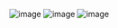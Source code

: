 ![image](https://github.com/wkdtjdwns/Web/assets/128266768/413bf404-6318-4397-8aa4-6d66426e49eb)
![image](https://github.com/wkdtjdwns/Web/assets/128266768/824fdf88-c5b5-4f38-871b-bf71ea858bfa)
![image](https://github.com/wkdtjdwns/Web/assets/128266768/57961e10-5d83-45b4-b725-827978869bd9)
